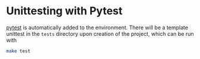 # Unittesting with Pytest

[pytest](https://docs.pytest.org/en/7.1.x/) is automatically added to
the environment. There will be a template unittest in the `tests`
directory upon creation of the project, which can be run with

``` bash
make test
```
